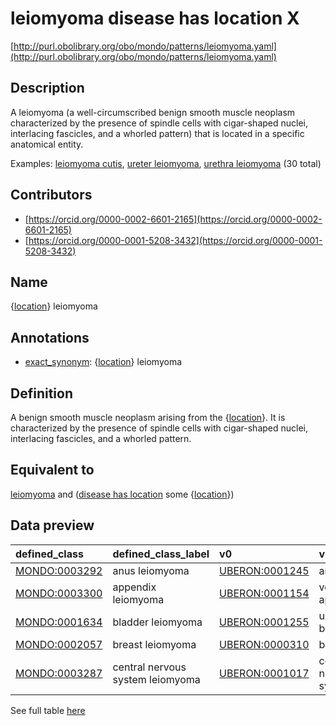 # leiomyoma disease has location X 

[http://purl.obolibrary.org/obo/mondo/patterns/leiomyoma.yaml](http://purl.obolibrary.org/obo/mondo/patterns/leiomyoma.yaml)
## Description 

A leiomyoma (a well-circumscribed benign smooth muscle neoplasm characterized by the presence of spindle cells with cigar-shaped nuclei, interlacing fascicles, and a whorled pattern) that is located in a specific anatomical entity.

Examples: [leiomyoma cutis](http://purl.obolibrary.org/obo/MONDO_0003291), [ureter leiomyoma](http://purl.obolibrary.org/obo/MONDO_0001399), [urethra leiomyoma](http://purl.obolibrary.org/obo/MONDO_0002222) (30 total)
## Contributors 
* [https://orcid.org/0000-0002-6601-2165](https://orcid.org/0000-0002-6601-2165) 
* [https://orcid.org/0000-0001-5208-3432](https://orcid.org/0000-0001-5208-3432) 
## Name 

{[location](http://purl.obolibrary.org/obo/UBERON_0001062)} leiomyoma

## Annotations 

* [exact_synonym](http://www.geneontology.org/formats/oboInOwl#hasExactSynonym): {[location](http://purl.obolibrary.org/obo/UBERON_0001062)} leiomyoma

## Definition 

A benign smooth muscle neoplasm arising from the {[location](http://purl.obolibrary.org/obo/UBERON_0001062)}. It is characterized by the presence of spindle cells with cigar-shaped nuclei, interlacing fascicles, and a whorled pattern.

## Equivalent to 

[leiomyoma](http://purl.obolibrary.org/obo/MONDO_0001572) and ([disease has location](http://purl.obolibrary.org/obo/RO_0004026) some {[location](http://purl.obolibrary.org/obo/UBERON_0001062)})

## Data preview 
| defined_class                                | defined_class_label              | v0                                            | v0_label               |
|:---------------------------------------------|:---------------------------------|:----------------------------------------------|:-----------------------|
| [MONDO:0003292](http://purl.obolibrary.org/obo/MONDO_0003292) | anus leiomyoma                   | [UBERON:0001245](http://purl.obolibrary.org/obo/UBERON_0001245) | anus                   |
| [MONDO:0003300](http://purl.obolibrary.org/obo/MONDO_0003300) | appendix leiomyoma               | [UBERON:0001154](http://purl.obolibrary.org/obo/UBERON_0001154) | vermiform appendix     |
| [MONDO:0001634](http://purl.obolibrary.org/obo/MONDO_0001634) | bladder leiomyoma                | [UBERON:0001255](http://purl.obolibrary.org/obo/UBERON_0001255) | urinary bladder        |
| [MONDO:0002057](http://purl.obolibrary.org/obo/MONDO_0002057) | breast leiomyoma                 | [UBERON:0000310](http://purl.obolibrary.org/obo/UBERON_0000310) | breast                 |
| [MONDO:0003287](http://purl.obolibrary.org/obo/MONDO_0003287) | central nervous system leiomyoma | [UBERON:0001017](http://purl.obolibrary.org/obo/UBERON_0001017) | central nervous system |

See full table [here](https://github.com/monarch-initiative/mondo/blob/master/src/patterns/data/matches/leiomyoma.tsv) 
